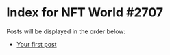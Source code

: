 # Index for NFT World #2707
Posts will be displayed in the order below:

- [Your first post](./001-first.md)

